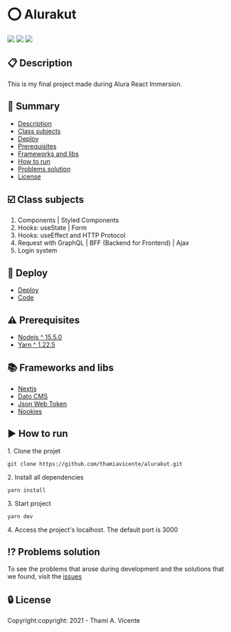 # :o: Alurakut
   
<p><img src= "https://img.shields.io/static/v1?label=Status&message=Developing&color=green&style=flat"> 
 <img src= "https://img.shields.io/static/v1?label=Language&message=JavaScript&color=yellow&style=flat&"> 
 <img src= "https://img.shields.io/static/v1?label=Framework&message=Nextjs&color=black&style=flat"></p>


## :clipboard: Description
<p>This is my final project made during Alura React Immersion.</p>

## :scroll: Summary
* [Description](#clipboard-description)
* [Class subjects](#ballot_box_with_check-class-subjects)
* [Deploy](#rocket-deploy)
* [Prerequisites](#warning-prerequisites)
* [Frameworks and libs](#books-frameworks-and-libs)
* [How to run](#arrow_forward-how-to-run)
* [Problems solution](#interrobang-problems-solution)
* [License](#lock-license)

## :ballot_box_with_check: Class subjects
1. Components | Styled Components
2. Hooks: useState | Form
3. Hooks: useEffect and HTTP Protocol
4. Request with GraphQL | BFF (Backend for Frontend) | Ajax
5. Login system

## :rocket: Deploy
- [Deploy](https://alurakut-eight-jet.vercel.app/)
- [Code](https://github.com/thamiavicente/alurakut)

## :warning: Prerequisites
- [Nodejs ^ 15.5.0](https://nodejs.org/en/)
- [Yarn ^ 1.22.5](https://yarnpkg.com/getting-started/install)

## :books: Frameworks and libs
- [Nextjs](https://nextjs.org/)
- [Dato CMS](https://www.datocms.com/)
- [Json Web Token](https://www.npmjs.com/package/jsonwebtoken)
- [Nookies](https://www.npmjs.com/package/nookies)

## :arrow_forward: How to run
<p>1. Clone the projet </p>

```
git clone https://github.com/thamiavicente/alurakut.git
```
<p>2. Install all dependencies </p>

```
yarn install
```
<p>3. Start project </p>

```
yarn dev
```
<p>4. Access the project's localhost. The default port is 3000</p>

## :interrobang: Problems solution
To see the problems that arose during development and the solutions that we found, visit the [issues](https://github.com/thamiavicente/alurakut/issues)

## :lock: License
<p>Copyright:copyright: 2021 - Thami A. Vicente</p>
